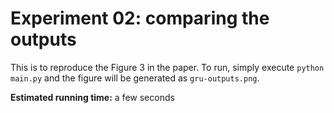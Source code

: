 # Experiment 02: comparing the outputs

This is to reproduce the Figure 3 in the paper.
To run, simply execute `python main.py` and the figure will be generated as `gru-outputs.png`.

**Estimated running time:** a few seconds
